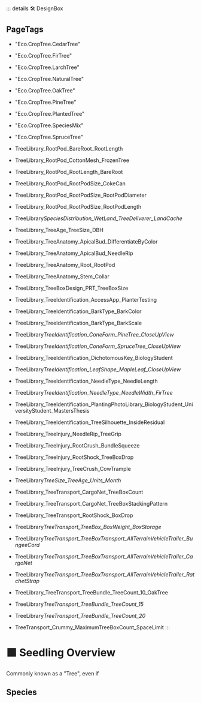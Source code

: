::: details 🛠 DesignBox

<h2>PageTags</h2>

- "Eco.CropTree.CedarTree"
- "Eco.CropTree.FirTree"
- "Eco.CropTree.LarchTree"
- "Eco.CropTree.NaturalTree"
- "Eco.CropTree.OakTree"
- "Eco.CropTree.PineTree"
- "Eco.CropTree.PlantedTree"
- "Eco.CropTree.SpeciesMix"
- "Eco.CropTree.SpruceTree"
- TreeLibrary_RootPod_BareRoot_RootLength
- TreeLibrary_RootPod_CottonMesh_FrozenTree
- TreeLibrary_RootPod_RootLength_BareRoot
- TreeLibrary_RootPod_RootPodSize_CokeCan
- TreeLibrary_RootPod_RootPodSize_RootPodDiameter
- TreeLibrary_RootPod_RootPodSize_RootPodLength

- TreeLibrary*SpeciesDistribution_WetLand_TreeDeliverer_LandCache*
- TreeLibrary_TreeAge_TreeSize_DBH
- TreeLibrary_TreeAnatomy_ApicalBud_DifferentiateByColor
- TreeLibrary_TreeAnatomy_ApicalBud_NeedleRip
- TreeLibrary_TreeAnatomy_Root_RootPod
- TreeLibrary_TreeAnatomy_Stem_Collar
- TreeLibrary_TreeBoxDesign_PRT_TreeBoxSize

- TreeLibrary_TreeIdentification_AccessApp_PlanterTesting
- TreeLibrary_TreeIdentification_BarkType_BarkColor
- TreeLibrary_TreeIdentification_BarkType_BarkScale
- TreeLibrary*TreeIdentification_ConeForm_PineTree_CloseUpView*
- TreeLibrary*TreeIdentification_ConeForm_SpruceTree_CloseUpView*
- TreeLibrary_TreeIdentification_DichotomousKey_BiologyStudent
- TreeLibrary*TreeIdentification_LeafShape_MapleLeaf_CloseUpView*
- TreeLibrary_TreeIdentification_NeedleType_NeedleLength
- TreeLibrary*TreeIdentification_NeedleType_NeedleWidth_FirTree*
- TreeLibrary_TreeIdentification_PlantingPhotoLibrary_BiologyStudent_UniversityStudent_MastersThesis
- TreeLibrary_TreeIdentification_TreeSilhouette_InsideResidual
- TreeLibrary_TreeInjury_NeedleRip_TreeGrip
- TreeLibrary_TreeInjury_RootCrush_BundleSqueeze
- TreeLibrary_TreeInjury_RootShock_TreeBoxDrop
- TreeLibrary_TreeInjury_TreeCrush_CowTrample
- TreeLibrary*TreeSize_TreeAge_Units_Month*
- TreeLibrary_TreeTransport_CargoNet_TreeBoxCount
- TreeLibrary_TreeTransport_CargoNet_TreeBoxStackingPattern
- TreeLibrary_TreeTransport_RootShock_BoxDrop
- TreeLibrary*TreeTransport_TreeBox_BoxWeight_BoxStorage*
- TreeLibrary*TreeTransport_TreeBoxTransport_AllTerrainVehicleTrailer_BungeeCord*
- TreeLibrary*TreeTransport_TreeBoxTransport_AllTerrainVehicleTrailer_CargoNet*
- TreeLibrary*TreeTransport_TreeBoxTransport_AllTerrainVehicleTrailer_RatchetStrap*
- TreeLibrary_TreeTransport_TreeBundle_TreeCount_10_OakTree
- TreeLibrary*TreeTransport_TreeBundle_TreeCount_15*
- TreeLibrary*TreeTransport_TreeBundle_TreeCount_20*
- TreeTransport_Crummy_MaximumTreeBoxCount_SpaceLimit
  :::

# 🟩 <eco>Seedling Overview</eco>

Commonly known as a "Tree", even if

## Species

